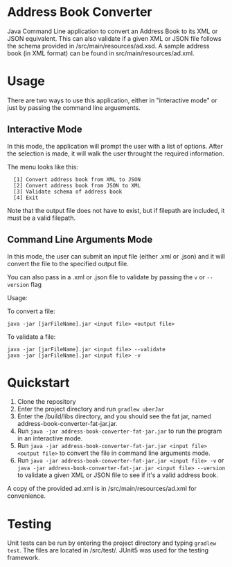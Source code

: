 # Address Book Converter
Java Command Line application to convert an Address Book to its XML or JSON equivalent.
This can also validate if a given XML or JSON file follows the schema provided in /src/main/resources/ad.xsd.
A sample address book (in XML format) can be found in src/main/resources/ad.xml. 

# Usage
There are two ways to use this application, either in "interactive mode" or just by passing the command line arguements.
## Interactive Mode
In this mode, the application will prompt the user with a list of options. After the selection is made, it will walk the user throught the required information.

The menu looks like this:

      [1] Convert address book from XML to JSON
      [2] Convert address book from JSON to XML
      [3] Validate schema of address book
      [4] Exit
     
Note that the output file does not have to exist, but if filepath are included, it must be a valid filepath.

## Command Line Arguments Mode
In this mode, the user can submit an input file (either .xml or .json) and it will convert the file to the specified output file.

You can also pass in a .xml or .json file to validate by passing the ```v``` or ```--version``` flag

Usage:

To convert a file:
```
java -jar [jarFileName].jar <input file> <output file>
```
To validate a file:
```
java -jar [jarFileName].jar <input file> --validate
java -jar [jarFileName].jar <input file> -v
```

# Quickstart
1. Clone the repository
2. Enter the project directory and run ```gradlew uberJar```
3. Enter the /build/libs directory, and you should see the fat jar, named address-book-converter-fat-jar.jar.
4. Run ```java -jar address-book-converter-fat-jar.jar``` to run the program in an interactive mode.
5. Run ```java -jar address-book-converter-fat-jar.jar <input file> <output file>``` to convert the file in command line arguments mode.
6. Run ```java -jar address-book-converter-fat-jar.jar <input file> -v``` or ```java -jar address-book-converter-fat-jar.jar <input file> --version``` to validate a given XML or JSON file to see if it's a valid address book.

A copy of the provided ad.xml is in /src/main/resources/ad.xml for convenience.

# Testing
Unit tests can be run by entering the project directory and typing ```gradlew test```.
The files are located in /src/test/.
JUnit5 was used for the testing framework.

